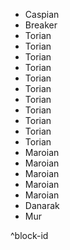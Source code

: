 - Caspian
- Breaker
- Torian
- Torian
- Torian
- Torian
- Torian
- Torian
- Torian
- Torian
- Torian
- Torian
- Torian
- Maroian
- Maroian
- Maroian
- Maroian
- Maroian
- Danarak
- Mur

^block-id